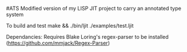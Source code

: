#ATS
Modified version of my LISP JIT project to carry an annotated type system

To build and test make && ./bin/ljit ./examples/test.ljit

Dependancies: Requires Blake Loring's regex-parser to be installed (https://github.com/mmjack/Regex-Parser)